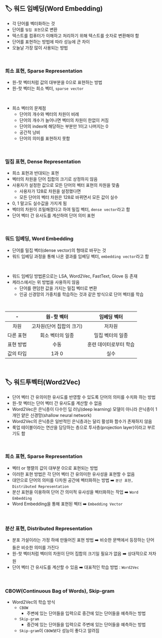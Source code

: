 ## 🏷️ 워드 임베딩(Word Embedding)

* 각 단어를 벡터화하는 것
* 단어를 `밀집 표현`으로 변환
* 텍스트를 컴퓨터가 이해하고 처리하기 위해 텍스트를 숫자로 변환해야 함
* 단어를 표현하는 방법에 따라 성능에 큰 차이
* 오늘날 가장 많이 사용되는 방법

<br>

### 희소 표현, Sparse Representation
* 원-핫 벡터처럼 값의 대부분을 0으로 표현하는 방법
* 원-핫 벡터는 희소 벡터, `sparse vector`

<br>

* 희소 벡터의 문제점
  * 단어의 개수와 벡터의 차원이 비례
  * 단어의 개수가 늘어나면 벡터의 차원이 한없이 커짐
  * 단어의 index에 해당하는 부분만 1이고 나머지는 0
  * 공간적 낭비
  * 단어의 의미를 표현하지 못함


<br>

### 밀집 표현, Dense Representation
* 희소 표현과 반대되는 표현
* 벡터의 차원을 단어 집합의 크기로 상정하지 않음
* 사용자가 설정한 값으로 모든 단어의 벡터 표현의 차원을 맞춤
  * 사용자가 128로 차원을 설정했다면
  * 모든 단어의 벡터 차원은 128로 바뀌면서 모든 값이 실수
* 0, 1 말고도 실수값을 가지게 됨
* 벡터의 차원이 조밀해졌다고 하여 밀집 벡터, `dense vector`라고 함
* 단어 벡터 간 유사도를 계산하여 단어 의미 표현


<br>

### 워드 임베딩, Word Embedding
* 단어를 밀집 벡터(dense vector)의 형태로 바꾸는 것
* 워드 임베딩 과정을 통해 나온 결과를 임베딩 벡터, `embedding vector`라고 함


<br>

* 워드 임베딩 방법론으로는 LSA, Word2Vec, FastText, Glove 등 존재
* 케라스에서는 위 방법을 사용하지 않음
  * 단어를 랜덤한 값을 가지는 밀집 벡터로 변환
  * 인공 신경망의 가중치를 학습하는 것과 같은 방식으로 단어 벡터를 학습

<br>

|-|원-핫 벡터|임베딩 벡터|
|:---:|:---:|:---:|
|차원|고차원(단어 집합의 크기)|저차원|
|다른 표현|회소 벡터의 일종|밀집 벡터의 일종|
|표현 방법|수동|훈련 데이터로부터 학습|
|값의 타입|1과 0|실수|

<br>


## 🏷️ 워드투벡터(Word2Vec)
* 단어 벡터 간 유의미한 유사도를 반영할 수 있도록 단어의 의미를 수치화 하는 방법
* 원-핫 벡터는 단어 벡터 간 유사도를 계산할 수 없음
* Word2Vec은 은닉층이 다수인 딥 러닝(deep learning) 모델이 아니라 은닉층이 1개인 얕은 신경망(shallow neural network)
* Word2Vec의 은닉층은 일반적인 은닉층과는 달리 활성화 함수가 존재하지 않음
* 룩업 테이블이라는 연산을 담당하는 층으로 투사층(projection layer)이라고 부르기도 함



<br>

### 희소 표현, Sparse Representation
* 벡터 or 행렬의 값이 대부분 0으로 표현되는 방법
* 이러한 표현 방법은 각 단어 벡터 간 유의미한 유사성을 표현할 수 없음
* 대안으로 단어의 의미를 다차원 공간에 벡터화하는 방법 ➡️ `분산 표현, Distributed Representation`
* 분산 표현을 이용하여 단어 간 의미적 유사성을 벡터화하는 작업 ➡️ `Word Embedding`
* Word Embedding을 통해 표현된 벡터 ➡️ `Embedding Vector`

<br>

### 분산 표현, Distributed Representation
* 분포 가설이라는 가정 하에 만들어진 표현 방법 ➡️ 비슷한 문백에서 등장하는 단어들은 비슷한 의미를 가진다
* 원-핫 벡터처럼 벡터의 차원이 단어 집합의 크기일 필요가 없음 ➡️ 상대적으로 저차원
* 단어 벡터 간 유사도를 계산할 수 있음 ➡️ 대표적인 학습 방법 : `Word2Vec`

<br>

### CBOW(Continuous Bag of Words), Skip-gram
* Word2Vec의 학습 방식
  * `CBOW`
    * 주변에 있는 단어들을 입력으로 중간에 있는 단어들을 예측하는 방법
  * `Skip-gram`
    * 중간에 있는 단어들을 입력으로 주변에 있는 단어들을 예측하는 방법
  * `Skip-gram`이 `CBOW`보다 성능이 좋다고 알려짐

